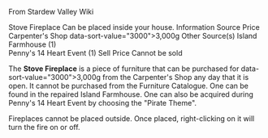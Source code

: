 From Stardew Valley Wiki

Stove Fireplace Can be placed inside your house. Information Source Price Carpenter's Shop data-sort-value="3000"&gt;3,000g Other Source(s) Island Farmhouse (1)  
Penny's 14 Heart Event (1) Sell Price Cannot be sold

The **Stove Fireplace** is a piece of furniture that can be purchased for data-sort-value="3000"&gt;3,000g from the Carpenter's Shop any day that it is open. It cannot be purchased from the Furniture Catalogue. One can be found in the repaired Island Farmhouse. One can also be acquired during Penny's 14 Heart Event by choosing the "Pirate Theme".

Fireplaces cannot be placed outside. Once placed, right-clicking on it will turn the fire on or off.